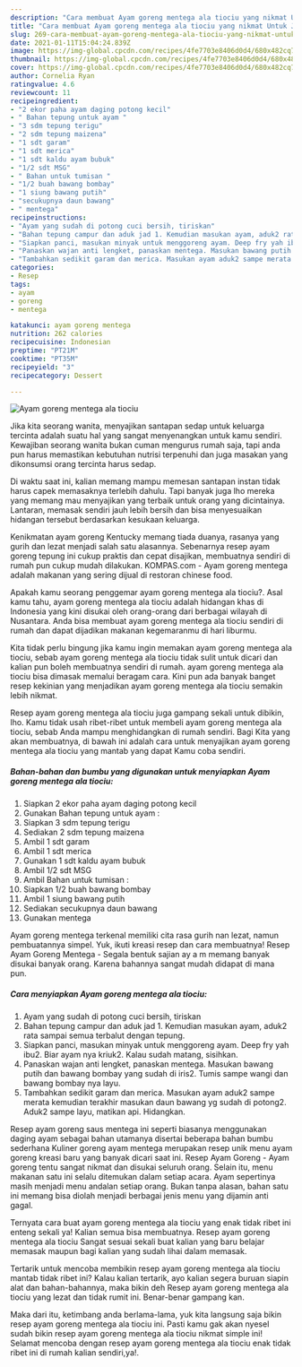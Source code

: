 ```yaml
---
description: "Cara membuat Ayam goreng mentega ala tiociu yang nikmat Untuk Jualan"
title: "Cara membuat Ayam goreng mentega ala tiociu yang nikmat Untuk Jualan"
slug: 269-cara-membuat-ayam-goreng-mentega-ala-tiociu-yang-nikmat-untuk-jualan
date: 2021-01-11T15:04:24.839Z
image: https://img-global.cpcdn.com/recipes/4fe7703e8406d0d4/680x482cq70/ayam-goreng-mentega-ala-tiociu-foto-resep-utama.jpg
thumbnail: https://img-global.cpcdn.com/recipes/4fe7703e8406d0d4/680x482cq70/ayam-goreng-mentega-ala-tiociu-foto-resep-utama.jpg
cover: https://img-global.cpcdn.com/recipes/4fe7703e8406d0d4/680x482cq70/ayam-goreng-mentega-ala-tiociu-foto-resep-utama.jpg
author: Cornelia Ryan
ratingvalue: 4.6
reviewcount: 11
recipeingredient:
- "2 ekor paha ayam daging potong kecil"
- " Bahan tepung untuk ayam "
- "3 sdm tepung terigu"
- "2 sdm tepung maizena"
- "1 sdt garam"
- "1 sdt merica"
- "1 sdt kaldu ayam bubuk"
- "1/2 sdt MSG"
- " Bahan untuk tumisan "
- "1/2 buah bawang bombay"
- "1 siung bawang putih"
- "secukupnya daun bawang"
- " mentega"
recipeinstructions:
- "Ayam yang sudah di potong cuci bersih, tiriskan"
- "Bahan tepung campur dan aduk jad 1. Kemudian masukan ayam, aduk2 rata sampai semua terbalut dengan tepung."
- "Siapkan panci, masukan minyak untuk menggoreng ayam. Deep fry yah ibu2. Biar ayam nya kriuk2. Kalau sudah matang, sisihkan."
- "Panaskan wajan anti lengket, panaskan mentega. Masukan bawang putih dan bawang bombay yang sudah di iris2. Tumis sampe wangi dan bawang bombay nya layu."
- "Tambahkan sedikit garam dan merica. Masukan ayam aduk2 sampe merata kemudian terakhir masukan daun bawang yg sudah di potong2. Aduk2 sampe layu, matikan api. Hidangkan."
categories:
- Resep
tags:
- ayam
- goreng
- mentega

katakunci: ayam goreng mentega 
nutrition: 262 calories
recipecuisine: Indonesian
preptime: "PT21M"
cooktime: "PT35M"
recipeyield: "3"
recipecategory: Dessert

---
```



![Ayam goreng mentega ala tiociu](https://img-global.cpcdn.com/recipes/4fe7703e8406d0d4/680x482cq70/ayam-goreng-mentega-ala-tiociu-foto-resep-utama.jpg)

Jika kita seorang wanita, menyajikan santapan sedap untuk keluarga tercinta adalah suatu hal yang sangat menyenangkan untuk kamu sendiri. Kewajiban seorang  wanita bukan cuman mengurus rumah saja, tapi anda pun harus memastikan kebutuhan nutrisi terpenuhi dan juga masakan yang dikonsumsi orang tercinta harus sedap.

Di waktu  saat ini, kalian memang mampu memesan santapan instan tidak harus capek memasaknya terlebih dahulu. Tapi banyak juga lho mereka yang memang mau menyajikan yang terbaik untuk orang yang dicintainya. Lantaran, memasak sendiri jauh lebih bersih dan bisa menyesuaikan hidangan tersebut berdasarkan kesukaan keluarga. 

Kenikmatan ayam goreng Kentucky memang tiada duanya, rasanya yang gurih dan lezat menjadi salah satu alasannya. Sebenarnya resep ayam goreng tepung ini cukup praktis dan cepat disajikan, membuatnya sendiri di rumah pun cukup mudah dilakukan. KOMPAS.com - Ayam goreng mentega adalah makanan yang sering dijual di restoran chinese food.

Apakah kamu seorang penggemar ayam goreng mentega ala tiociu?. Asal kamu tahu, ayam goreng mentega ala tiociu adalah hidangan khas di Indonesia yang kini disukai oleh orang-orang dari berbagai wilayah di Nusantara. Anda bisa membuat ayam goreng mentega ala tiociu sendiri di rumah dan dapat dijadikan makanan kegemaranmu di hari liburmu.

Kita tidak perlu bingung jika kamu ingin memakan ayam goreng mentega ala tiociu, sebab ayam goreng mentega ala tiociu tidak sulit untuk dicari dan kalian pun boleh membuatnya sendiri di rumah. ayam goreng mentega ala tiociu bisa dimasak memalui beragam cara. Kini pun ada banyak banget resep kekinian yang menjadikan ayam goreng mentega ala tiociu semakin lebih nikmat.

Resep ayam goreng mentega ala tiociu juga gampang sekali untuk dibikin, lho. Kamu tidak usah ribet-ribet untuk membeli ayam goreng mentega ala tiociu, sebab Anda mampu menghidangkan di rumah sendiri. Bagi Kita yang akan membuatnya, di bawah ini adalah cara untuk menyajikan ayam goreng mentega ala tiociu yang mantab yang dapat Kamu coba sendiri.

<!--inarticleads1-->

##### Bahan-bahan dan bumbu yang digunakan untuk menyiapkan Ayam goreng mentega ala tiociu:

1. Siapkan 2 ekor paha ayam daging potong kecil
1. Gunakan  Bahan tepung untuk ayam :
1. Siapkan 3 sdm tepung terigu
1. Sediakan 2 sdm tepung maizena
1. Ambil 1 sdt garam
1. Ambil 1 sdt merica
1. Gunakan 1 sdt kaldu ayam bubuk
1. Ambil 1/2 sdt MSG
1. Ambil  Bahan untuk tumisan :
1. Siapkan 1/2 buah bawang bombay
1. Ambil 1 siung bawang putih
1. Sediakan secukupnya daun bawang
1. Gunakan  mentega


Ayam goreng mentega terkenal memiliki cita rasa gurih nan lezat, namun pembuatannya simpel. Yuk, ikuti kreasi resep dan cara membuatnya! Resep Ayam Goreng Mentega - Segala bentuk sajian ay a m memang banyak disukai banyak orang. Karena bahannya sangat mudah didapat di mana pun. 

<!--inarticleads2-->

##### Cara menyiapkan Ayam goreng mentega ala tiociu:

1. Ayam yang sudah di potong cuci bersih, tiriskan
1. Bahan tepung campur dan aduk jad 1. Kemudian masukan ayam, aduk2 rata sampai semua terbalut dengan tepung.
1. Siapkan panci, masukan minyak untuk menggoreng ayam. Deep fry yah ibu2. Biar ayam nya kriuk2. Kalau sudah matang, sisihkan.
1. Panaskan wajan anti lengket, panaskan mentega. Masukan bawang putih dan bawang bombay yang sudah di iris2. Tumis sampe wangi dan bawang bombay nya layu.
1. Tambahkan sedikit garam dan merica. Masukan ayam aduk2 sampe merata kemudian terakhir masukan daun bawang yg sudah di potong2. Aduk2 sampe layu, matikan api. Hidangkan.


Resep ayam goreng saus mentega ini seperti biasanya menggunakan daging ayam sebagai bahan utamanya disertai beberapa bahan bumbu sederhana Kuliner goreng ayam mentega merupakan resep unik menu ayam goreng kreasi baru yang banyak dicari saat ini. Resep Ayam Goreng - Ayam goreng tentu sangat nikmat dan disukai seluruh orang. Selain itu, menu makanan satu ini selalu ditemukan dalam setiap acara. Ayam sepertinya masih menjadi menu andalan setiap orang. Bukan tanpa alasan, bahan satu ini memang bisa diolah menjadi berbagai jenis menu yang dijamin anti gagal. 

Ternyata cara buat ayam goreng mentega ala tiociu yang enak tidak ribet ini enteng sekali ya! Kalian semua bisa membuatnya. Resep ayam goreng mentega ala tiociu Sangat sesuai sekali buat kalian yang baru belajar memasak maupun bagi kalian yang sudah lihai dalam memasak.

Tertarik untuk mencoba membikin resep ayam goreng mentega ala tiociu mantab tidak ribet ini? Kalau kalian tertarik, ayo kalian segera buruan siapin alat dan bahan-bahannya, maka bikin deh Resep ayam goreng mentega ala tiociu yang lezat dan tidak rumit ini. Benar-benar gampang kan. 

Maka dari itu, ketimbang anda berlama-lama, yuk kita langsung saja bikin resep ayam goreng mentega ala tiociu ini. Pasti kamu gak akan nyesel sudah bikin resep ayam goreng mentega ala tiociu nikmat simple ini! Selamat mencoba dengan resep ayam goreng mentega ala tiociu enak tidak ribet ini di rumah kalian sendiri,ya!.

